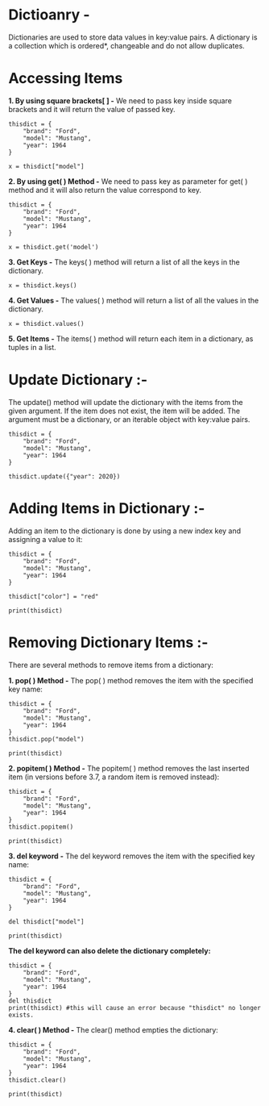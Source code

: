 # Dictioanry -
Dictionaries are used to store data values in key:value pairs. A dictionary is a collection which is ordered*, changeable and do not allow duplicates.

# Accessing Items
**1. By using square brackets[ ] -** We need to pass key inside square brackets and it will return the value of passed key.
    
    thisdict = {
        "brand": "Ford",
        "model": "Mustang",
        "year": 1964
    }

    x = thisdict["model"]

**2. By using get( ) Method -** We need to pass key as parameter for get( ) method and it will also return the value correspond to key.

    thisdict = {
        "brand": "Ford",
        "model": "Mustang",
        "year": 1964
    }

    x = thisdict.get('model')

**3. Get Keys -** The keys( ) method will return a list of all the keys in the dictionary.

    x = thisdict.keys()

**4. Get Values -** The values( ) method will return a list of all the values in the dictionary.

    x = thisdict.values()

**5. Get Items -** The items( ) method will return each item in a dictionary, as tuples in a list.

# Update Dictionary :-
The update() method will update the dictionary with the items from the given argument. If the item does not exist, the item will be added. The argument must be a dictionary, or an iterable object with key:value pairs.

    thisdict = {
        "brand": "Ford",
        "model": "Mustang",
        "year": 1964
    }

    thisdict.update({"year": 2020})

# Adding Items in Dictionary :-
Adding an item to the dictionary is done by using a new index key and assigning a value to it:

    thisdict = {
        "brand": "Ford",
        "model": "Mustang",
        "year": 1964
    }

    thisdict["color"] = "red"
    
    print(thisdict)

# Removing Dictionary Items :-
There are several methods to remove items from a dictionary:

**1. pop( ) Method -** The pop( ) method removes the item with the specified key name:

    thisdict = {
        "brand": "Ford",
        "model": "Mustang",
        "year": 1964
    }
    thisdict.pop("model")
    
    print(thisdict)

**2. popitem( ) Method -** The popitem( ) method removes the last inserted item (in versions before 3.7, a random item is removed instead):

    thisdict = {
        "brand": "Ford",
        "model": "Mustang",
        "year": 1964
    }
    thisdict.popitem()
    
    print(thisdict)

**3. del keyword -** The del keyword removes the item with the specified key name:

    thisdict = {
        "brand": "Ford",
        "model": "Mustang",
        "year": 1964
    }

    del thisdict["model"]
    
    print(thisdict)

**The del keyword can also delete the dictionary completely:**

    thisdict = {
        "brand": "Ford",
        "model": "Mustang",
        "year": 1964
    }
    del thisdict
    print(thisdict) #this will cause an error because "thisdict" no longer exists.

**4. clear( ) Method -** The clear() method empties the dictionary:

    thisdict = {
        "brand": "Ford",
        "model": "Mustang",
        "year": 1964
    }
    thisdict.clear()
    
    print(thisdict)
